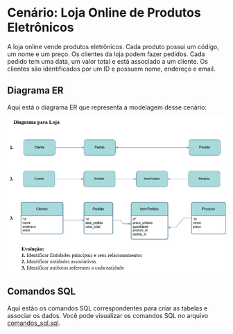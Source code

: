 # Cenário: Loja Online de Produtos Eletrônicos

A loja online vende produtos eletrônicos. Cada produto possui um código, um nome e um preço. Os clientes da loja podem fazer pedidos. Cada pedido tem uma data, um valor total e está associado a um cliente. Os clientes são identificados por um ID e possuem nome, endereço e email.

## Diagrama ER

Aqui está o diagrama ER que representa a modelagem desse cenário:

![Diagrama ER](imagens/Loja.jpg)

## Comandos SQL

Aqui estão os comandos SQL correspondentes para criar as tabelas e associar os dados. Você pode visualizar os comandos SQL no arquivo [comandos_sql.sql](comandos_sql.sql/Loja.sql).
